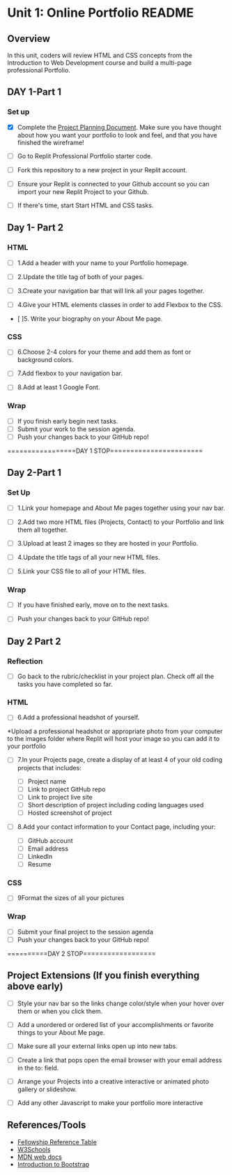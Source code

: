 # Unit 1: Online Portfolio README

## Overview

In this unit, coders will review HTML and CSS concepts from the Introduction to Web Development course and build a multi-page professional Portfolio.

## DAY 1-Part 1

### Set up

- [x] Complete the [Project Planning Document](https://docs.google.com/document/d/1nboXm8Gd3jkrAf8Eh-34WQQi_THflsa1dbkkLxXl4Z8/edit?usp=sharing). Make sure you have thought about how you want your portfolio to look and feel, and that you have finished the wireframe! 

- [ ] Go to Replit Professional Portfolio starter code.
- [ ] Fork this repository to a new project in your Replit account.

- [ ] Ensure your Replit is connected to your Github account so you can import your new Replit Project to your Github.

- [ ] If there's time, start Start HTML and CSS tasks. 

## Day 1- Part 2

### HTML

- [ ] 1.Add a header with your name to your Portfolio homepage.

- [ ] 2.Update the title tag of both of your pages.

- [ ] 3.Create your navigation bar that will link all your pages together.

- [ ] 4.Give your HTML elements classes in order to add Flexbox to the CSS.

- [ ]5. Write your biography on your About Me page.

### CSS

- [ ] 6.Choose 2-4 colors for your theme and add them as font or background colors.

- [ ] 7.Add flexbox to your navigation bar.

- [ ] 8.Add at least 1 Google Font.

### Wrap

- [ ] If you finish early begin next tasks. 
- [ ] Submit your work to the session agenda.
- [ ] Push your changes back to your GitHub repo!

=================DAY 1 STOP=======================
## Day 2-Part 1

### Set Up

- [ ] 1.Link your homepage and About Me pages together using your nav bar.

- [ ] 2.Add two more HTML files (Projects, Contact) to your Portfolio and link them all together.

- [ ] 3.Upload at least 2 images so they are hosted in your Portfolio.

- [ ] 4.Update the title tags of all your new HTML files.

- [ ] 5.Link your CSS file to all of your HTML files.

### Wrap

- [ ] If you have finished early, move on to the next tasks.
- [ ] Push your changes back to your GitHub repo!


## Day 2 Part 2

### Reflection
- [ ] Go back to the rubric/checklist in your project plan. Check off all the tasks you have completed so far. 


### HTML

- [ ] 6.Add a professional headshot of yourself.

*Upload a professional headshot or appropriate photo from your computer to the images folder where Replit will host your image so you can add it to your portfolio

- [ ] 7.In your Projects page, create a display of at least 4 of your old coding projects that includes:

    - [ ] Project name
    - [ ] Link to project GitHub repo
    - [ ] Link to project live site
    - [ ] Short description of project including coding languages used
    - [ ] Hosted screenshot of project

- [ ] 8.Add your contact information to your Contact page, including your:

    - [ ] GitHub account
    - [ ] Email address
    - [ ] LinkedIn
    - [ ] Resume

### CSS

- [ ] 9Format the sizes of all your pictures

### Wrap
- [ ] Submit your final project to the session agenda
- [ ] Push your changes back to your GitHub repo!

==========DAY 2 STOP==================

## Project Extensions (If you finish everything above early)

- [ ] Style your nav bar so the links change color/style when your hover over them or when you click them.

- [ ] Add a unordered or ordered list of your accomplishments or favorite things to your About Me page.

- [ ] Make sure all your external links open up into new tabs.

- [ ] Create a link that pops open the email browser with your email address in the to: field.

- [ ] Arrange your Projects into a creative interactive or animated photo gallery or slideshow.

- [ ] Add any other Javascript to make your portfolio more interactive

## References/Tools

* [Fellowship Reference Table](https://docs.google.com/document/d/1sGWfJXq1KaYNnK_vhtHCbfyjIsUivFoRmZPmV2mYr9Y/edit?usp=sharing)
* [W3Schools](https://www.w3schools.com/)
* [MDN web docs](https://developer.mozilla.org/en-US/)
* [Introduction to Bootstrap](https://getbootstrap.com/docs/4.1/getting-started/introduction/)